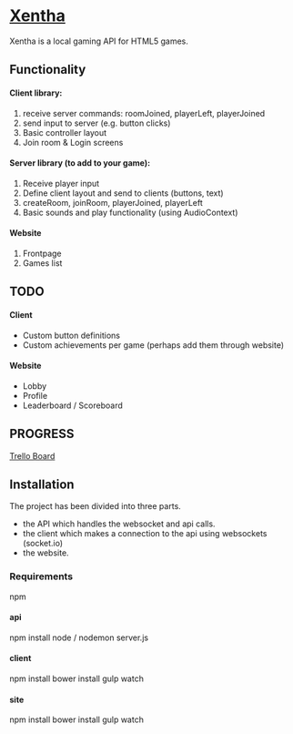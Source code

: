 # [Xentha](http://www.xentha.com)

Xentha is a local gaming API for HTML5 games.

## Functionality

#### Client library: 

1. receive server commands: roomJoined, playerLeft, playerJoined 
2. send input to server (e.g. button clicks)
3. Basic controller layout
4. Join room & Login screens
  
#### Server library (to add to your game): 

1. Receive player input 
2. Define client layout and send to clients (buttons, text) 
3. createRoom, joinRoom, playerJoined, playerLeft 
4. Basic sounds and play functionality (using AudioContext)

#### Website
1. Frontpage
2. Games list

## TODO
#### Client
- Custom button definitions
- Custom achievements per game (perhaps add them through website)

#### Website
- Lobby
- Profile
- Leaderboard / Scoreboard

## PROGRESS
[Trello Board](https://trello.com/b/8gTCaTkN/xentha)

## Installation
The project has been divided into three parts.
- the API which handles the websocket and api calls.
- the client which makes a connection to the api using websockets (socket.io)
- the website. 

### Requirements
npm

#### api
npm install
node / nodemon server.js

#### client
npm install
bower install
gulp watch

#### site
npm install
bower install
gulp watch
